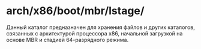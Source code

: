 # arch/x86/boot/mbr/lstage/

Данный каталог предназначен для хранения файлов и других каталогов, связанных с архитектурой процессора x86, начальной
загрузкой на основе MBR и стадией 64-разрядного режима.
